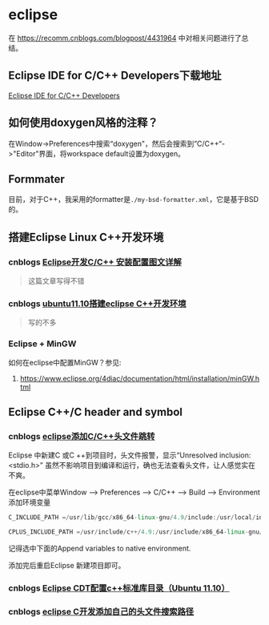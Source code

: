 # eclipse

在 https://recomm.cnblogs.com/blogpost/4431964 中对相关问题进行了总结。

## Eclipse IDE for C/C++ Developers下载地址

[Eclipse IDE for C/C++ Developers](https://www.eclipse.org/downloads/)

## 如何使用doxygen风格的注释？

在Window->Preferences中搜索“doxygen"，然后会搜索到”C/C++“->"Editor"界面，将workspace default设置为doxygen。



## Formmater

目前，对于C++，我采用的formatter是`./my-bsd-formatter.xml`，它是基于BSD的。



## 搭建Eclipse Linux C++开发环境

### cnblogs [Eclipse开发C/C++ 安装配置图文详解](https://www.cnblogs.com/loongqiang/p/3767672.html)

> 这篇文章写得不错

### cnblogs [ubuntu11.10搭建eclipse C++开发环境](https://www.cnblogs.com/ylan2009/archive/2012/04/16/2451080.html)

> 写的不多

### Eclipse + MinGW

如何在eclipse中配置MinGW？参见:

1) https://www.eclipse.org/4diac/documentation/html/installation/minGW.html



## Eclipse C++/C header and symbol

### cnblogs [eclipse添加C/C++头文件跳转](https://www.cnblogs.com/skywalker0011/p/4431964.html)

 Eclipse 中新建C 或C ++到项目时，头文件报警，显示“Unresolved inclusion:<stdio.h>” 虽然不影响项目到编译和运行，确也无法查看头文件，让人感觉实在不爽。

在eclipse中菜单Window --> Preferences --> C/C++ --> Build --> Environment添加环境变量

```C++
C_INCLUDE_PATH =/usr/lib/gcc/x86_64-linux-gnu/4.9/include:/usr/local/include:/usr/lib/gcc/x86_64-linux-gnu/4.9/include-fixed:/usr/include/x86_64-linux-gnu:/usr/include

CPLUS_INCLUDE_PATH =/usr/include/c++/4.9:/usr/include/x86_64-linux-gnu/c++/4.9:/usr/include/c++/4.9/backward:/usr/lib/gcc/x86_64-linux-gnu/4.9/include:/usr/local/include:/usr/lib/gcc/x86_64-linux-gnu/4.9/include-fixed:/usr/include/x86_64-linux-gnu:/usr/include
```

记得选中下面的Append variables to native environment.

添加完后重启Eclipse 新建项目即可。

### cnblogs [Eclipse CDT配置c++标准库目录（Ubuntu 11.10）](https://www.cnblogs.com/windroc/archive/2011/10/25/2237024.html)



### cnblogs [eclipse C开发添加自己的头文件搜索路径](https://www.cnblogs.com/lidabo/p/6802040.html)